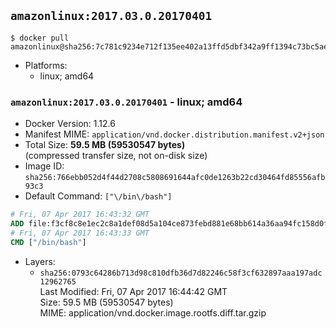 ## `amazonlinux:2017.03.0.20170401`

```console
$ docker pull amazonlinux@sha256:7c781c9234e712f135ee402a13ffd5dbf342a9ff1394c73bc5ae4d9b9078e0f8
```

-	Platforms:
	-	linux; amd64

### `amazonlinux:2017.03.0.20170401` - linux; amd64

-	Docker Version: 1.12.6
-	Manifest MIME: `application/vnd.docker.distribution.manifest.v2+json`
-	Total Size: **59.5 MB (59530547 bytes)**  
	(compressed transfer size, not on-disk size)
-	Image ID: `sha256:766ebb052d4f44d2708c5808691644afc0de1263b22cd30464fd85556afb93c3`
-	Default Command: `["\/bin\/bash"]`

```dockerfile
# Fri, 07 Apr 2017 16:43:32 GMT
ADD file:f3cf8c8e1ec2c8a1def08d5a104ce873febd881e68bb614a36aa94fc158d0fe7 in / 
# Fri, 07 Apr 2017 16:43:33 GMT
CMD ["/bin/bash"]
```

-	Layers:
	-	`sha256:0793c64286b713d98c810dfb36d7d82246c58f3cf632897aaa197adc12962765`  
		Last Modified: Fri, 07 Apr 2017 16:44:42 GMT  
		Size: 59.5 MB (59530547 bytes)  
		MIME: application/vnd.docker.image.rootfs.diff.tar.gzip
